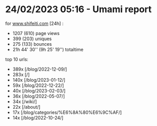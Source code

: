 # 24/02/2023 05:16 - Umami report
for www.shifeiti.com [24h] :

 - 1207 (610) page views
 - 399 (203) uniques
 - 275 (133) bounces
 - 21h 44' 30'' (9h 25' 19'') totaltime


top 10 urls:
 - 389x [/blog/2022-12-09/]
 - 283x [/]
 - 140x [/blog/2023-01-12/]
 - 59x [/blog/2022-12-22/]
 - 40x [/blog/2023-02-03/]
 - 36x [/blog/2022-05-07/]
 - 34x [/wiki/]
 - 22x [/about/]
 - 17x [/blog/categories/%E6%8A%80%E6%9C%AF/]
 - 14x [/blog/2022-10-24/]


